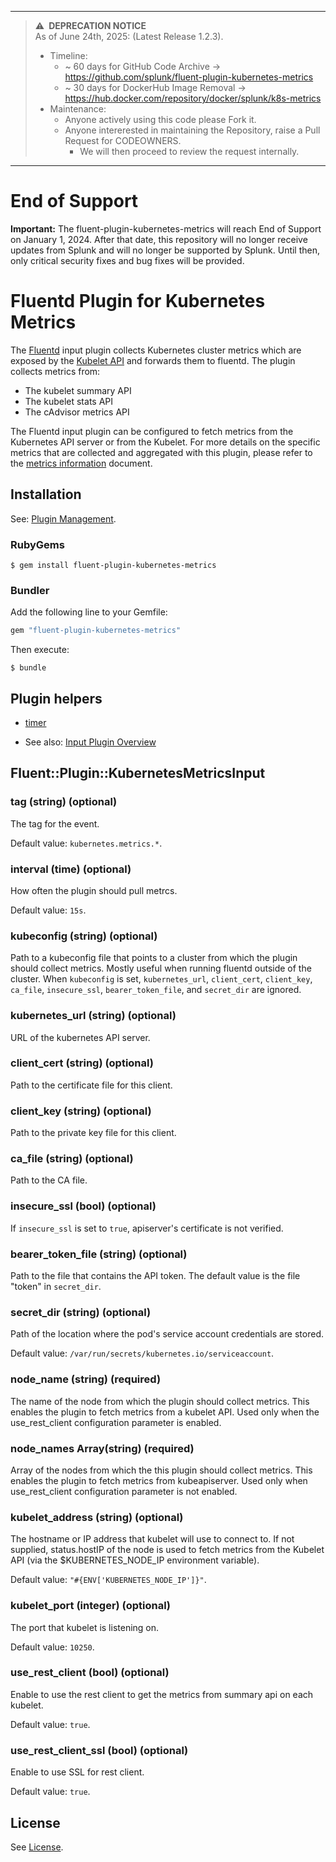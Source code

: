 
---

> :warning:&ensp;**DEPRECATION NOTICE**  
As of June 24th, 2025:
> (Latest Release 1.2.3).
> - Timeline:
>   - ~ 60 days for GitHub Code Archive -> https://github.com/splunk/fluent-plugin-kubernetes-metrics
>   - ~ 30 days for DockerHub Image Removal -> https://hub.docker.com/repository/docker/splunk/k8s-metrics
> - Maintenance:
>   - Anyone actively using this code please Fork it.
>   - Anyone intererested in maintaining the Repository, raise a Pull Request for CODEOWNERS.
>     - We will then proceed to review the request internally.

---

# End of Support

**Important:** The fluent-plugin-kubernetes-metrics will reach End of Support on January 1, 2024. After that date, this repository will no longer receive updates from Splunk and will no longer be supported by Splunk. Until then, only critical security fixes and bug fixes will be provided.

# Fluentd Plugin for Kubernetes Metrics

The [Fluentd](https://fluentd.org/) input plugin collects Kubernetes cluster metrics which are exposed by the [Kubelet API](https://kubernetes.io/docs/admin/kubelet/) and forwards them to fluentd.
The plugin collects metrics from:
   * The kubelet summary API
   * The kubelet stats API
   * The cAdvisor metrics API

The Fluentd input plugin can be configured to fetch metrics from the Kubernetes API server or from the Kubelet. 
For more details on the specific metrics that are collected and aggregated with this plugin, please refer to the 
[metrics information](https://github.com/splunk/fluent-plugin-kubernetes-metrics/blob/master/metrics-information.md) document.

## Installation

See: [Plugin Management](https://docs.fluentd.org/v1.0/articles/plugin-management).

### RubyGems

```
$ gem install fluent-plugin-kubernetes-metrics
```

### Bundler

Add the following line to your Gemfile:

```ruby
gem "fluent-plugin-kubernetes-metrics"
```

Then execute:

```
$ bundle
```

## Plugin helpers

* [timer](https://docs.fluentd.org/v1.0/articles/api-plugin-helper-timer)

* See also: [Input Plugin Overview](https://docs.fluentd.org/v1.0/articles/input-plugin-overview)

## Fluent::Plugin::KubernetesMetricsInput

### tag (string) (optional)

The tag for the event.

Default value: `kubernetes.metrics.*`.

### interval (time) (optional)

How often the plugin should pull metrcs.

Default value: `15s`.

### kubeconfig (string) (optional)

Path to a kubeconfig file that points to a cluster from which the plugin should collect metrics. Mostly useful when running fluentd outside of the cluster. When `kubeconfig` is set, `kubernetes_url`, `client_cert`, `client_key`, `ca_file`, `insecure_ssl`, `bearer_token_file`, and `secret_dir` are ignored.

### kubernetes_url (string) (optional)

URL of the kubernetes API server.

### client_cert (string) (optional)

Path to the certificate file for this client.

### client_key (string) (optional)

Path to the private key file for this client.

### ca_file (string) (optional)

Path to the CA file.

### insecure_ssl (bool) (optional)

If `insecure_ssl` is set to `true`, apiserver's certificate is not verified.

### bearer_token_file (string) (optional)

Path to the file that contains the API token. The default value is the file "token" in `secret_dir`.

### secret_dir (string) (optional)

Path of the location where the pod's service account credentials are stored.

Default value: `/var/run/secrets/kubernetes.io/serviceaccount`.

### node_name (string) (required)

The name of the node from which the plugin should collect metrics. This enables the plugin to fetch metrics from a kubelet API. Used only when the use_rest_client configuration parameter is enabled. 

### node_names Array(string) (required)

Array of the nodes from which the this plugin should collect metrics. This enables the plugin to fetch metrics from kubeapiserver. Used only when use_rest_client configuration parameter is not enabled. 

### kubelet_address (string) (optional)

The hostname or IP address that kubelet will use to connect to. If not supplied, status.hostIP of the node is used to fetch metrics from the Kubelet API (via the $KUBERNETES_NODE_IP environment variable).

Default value: `"#{ENV['KUBERNETES_NODE_IP']}"`.

### kubelet_port (integer) (optional)

The port that kubelet is listening on.

Default value: `10250`.

### use_rest_client (bool) (optional)

Enable to use the rest client to get the metrics from summary api on each kubelet.

Default value: `true`.

### use_rest_client_ssl (bool) (optional)

Enable to use SSL for rest client.

Default value: `true`.

## License

See [License](LICENSE).
